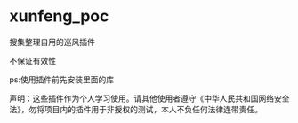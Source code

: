 # xunfeng_poc

搜集整理自用的巡风插件

不保证有效性

ps:使用插件前先安装里面的库

声明：这些插件作为个人学习使用。请其他使用者遵守《中华人民共和国网络安全法》，勿将项目内的插件用于非授权的测试，本人不负任何法律连带责任。
